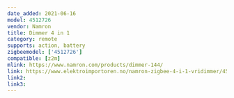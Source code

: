 ```yaml
---
date_added: 2021-06-16
model: 4512726
vendor: Namron
title: Dimmer 4 in 1
category: remote
supports: action, battery
zigbeemodel: ['4512726']
compatible: [z2m]
mlink: https://www.namron.com/products/dimmer-144/
link: https://www.elektroimportoren.no/namron-zigbee-4-i-1-vridimmer/4512726/Product.html
link2: 
link3: 
---
```

